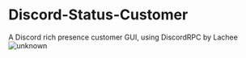 # Discord-Status-Customer
A Discord rich presence customer GUI, using DiscordRPC by Lachee
![unknown](https://user-images.githubusercontent.com/48599437/98988287-b70d8180-2527-11eb-81dd-6e6115c15ae3.png)
